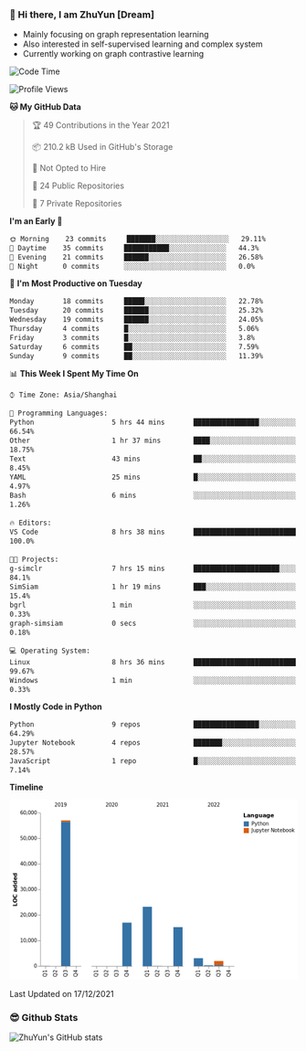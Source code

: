### 👋 Hi there, I am ZhuYun [Dream]

- Mainly focusing on graph representation learning
- Also interested in self-supervised learning and complex system
- Currently working on graph contrastive learning

<!--START_SECTION:waka-->
![Code Time](http://img.shields.io/badge/Code%20Time-8%20hrs%2053%20mins-blue)

![Profile Views](http://img.shields.io/badge/Profile%20Views-76-blue)

**🐱 My GitHub Data** 

> 🏆 49 Contributions in the Year 2021
 > 
> 📦 210.2 kB Used in GitHub's Storage 
 > 
> 🚫 Not Opted to Hire
 > 
> 📜 24 Public Repositories 
 > 
> 🔑 7 Private Repositories  
 > 
**I'm an Early 🐤** 

```text
🌞 Morning    23 commits     ███████░░░░░░░░░░░░░░░░░░   29.11% 
🌆 Daytime    35 commits     ███████████░░░░░░░░░░░░░░   44.3% 
🌃 Evening    21 commits     ██████░░░░░░░░░░░░░░░░░░░   26.58% 
🌙 Night      0 commits      ░░░░░░░░░░░░░░░░░░░░░░░░░   0.0%

```
📅 **I'm Most Productive on Tuesday** 

```text
Monday       18 commits     █████░░░░░░░░░░░░░░░░░░░░   22.78% 
Tuesday      20 commits     ██████░░░░░░░░░░░░░░░░░░░   25.32% 
Wednesday    19 commits     ██████░░░░░░░░░░░░░░░░░░░   24.05% 
Thursday     4 commits      █░░░░░░░░░░░░░░░░░░░░░░░░   5.06% 
Friday       3 commits      █░░░░░░░░░░░░░░░░░░░░░░░░   3.8% 
Saturday     6 commits      ██░░░░░░░░░░░░░░░░░░░░░░░   7.59% 
Sunday       9 commits      ██░░░░░░░░░░░░░░░░░░░░░░░   11.39%

```


📊 **This Week I Spent My Time On** 

```text
⌚︎ Time Zone: Asia/Shanghai

💬 Programming Languages: 
Python                   5 hrs 44 mins       ████████████████░░░░░░░░░   66.54% 
Other                    1 hr 37 mins        ████░░░░░░░░░░░░░░░░░░░░░   18.75% 
Text                     43 mins             ██░░░░░░░░░░░░░░░░░░░░░░░   8.45% 
YAML                     25 mins             █░░░░░░░░░░░░░░░░░░░░░░░░   4.97% 
Bash                     6 mins              ░░░░░░░░░░░░░░░░░░░░░░░░░   1.26%

🔥 Editors: 
VS Code                  8 hrs 38 mins       █████████████████████████   100.0%

🐱‍💻 Projects: 
g-simclr                 7 hrs 15 mins       █████████████████████░░░░   84.1% 
SimSiam                  1 hr 19 mins        ███░░░░░░░░░░░░░░░░░░░░░░   15.4% 
bgrl                     1 min               ░░░░░░░░░░░░░░░░░░░░░░░░░   0.33% 
graph-simsiam            0 secs              ░░░░░░░░░░░░░░░░░░░░░░░░░   0.18%

💻 Operating System: 
Linux                    8 hrs 36 mins       █████████████████████████   99.67% 
Windows                  1 min               ░░░░░░░░░░░░░░░░░░░░░░░░░   0.33%

```

**I Mostly Code in Python** 

```text
Python                   9 repos             ████████████████░░░░░░░░░   64.29% 
Jupyter Notebook         4 repos             ███████░░░░░░░░░░░░░░░░░░   28.57% 
JavaScript               1 repo              █░░░░░░░░░░░░░░░░░░░░░░░░   7.14%

```


**Timeline**

![Chart not found](https://raw.githubusercontent.com/ZhuYun97/ZhuYun97/main/charts/bar_graph.png) 


 Last Updated on 17/12/2021
<!--END_SECTION:waka-->

### 😎 Github Stats
![ZhuYun's GitHub stats](https://github-readme-stats.vercel.app/api?username=ZhuYun97&show_icons=true&theme=onedark)
